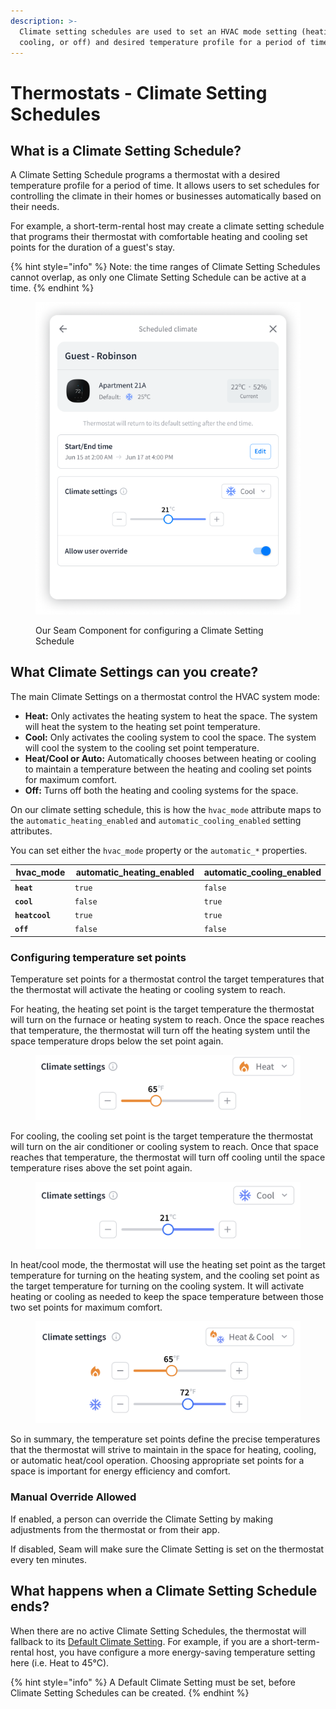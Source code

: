 ```yaml
---
description: >-
  Climate setting schedules are used to set an HVAC mode setting (heating,
  cooling, or off) and desired temperature profile for a period of time.
---
```


# Thermostats - Climate Setting Schedules

## What is a Climate Setting Schedule?

A Climate Setting Schedule programs a thermostat with a desired temperature profile for a period of time. It allows users to set schedules for controlling the climate in their homes or businesses automatically based on their needs.

For example, a short-term-rental host may create a climate setting schedule that programs their thermostat with comfortable heating and cooling set points for the duration of a guest's stay.

{% hint style="info" %}
Note: the time ranges of Climate Setting Schedules cannot overlap, as only one Climate Setting Schedule can be active at a time.
{% endhint %}

<figure><img src="../.gitbook/assets/Thermo rule.png" alt=""><figcaption><p>Our Seam Component for configuring a Climate Setting Schedule</p></figcaption></figure>

## What Climate Settings can you create?

The main Climate Settings on a thermostat control the HVAC system mode:

* **Heat:** Only activates the heating system to heat the space. The system will heat the system to the heating set point temperature.
* **Cool:** Only activates the cooling system to cool the space. The system will cool the system to the cooling set point temperature.
* **Heat/Cool or Auto:** Automatically chooses between heating or cooling to maintain a temperature between the heating and cooling set points for maximum comfort.
* **Off:** Turns off both the heating and cooling systems for the space.



On our climate setting schedule, this is how the `hvac_mode` attribute maps to the `automatic_heating_enabled` and `automatic_cooling_enabled` setting attributes.

You can set either the `hvac_mode` property or the `automatic_*` properties.

<table><thead><tr><th width="162.33333333333331">hvac_mode</th><th width="293">automatic_heating_enabled</th><th>automatic_cooling_enabled</th></tr></thead><tbody><tr><td><strong><code>heat</code></strong></td><td><code>true</code></td><td><code>false</code></td></tr><tr><td><strong><code>cool</code></strong></td><td><code>false</code></td><td><code>true</code></td></tr><tr><td><strong><code>heatcool</code></strong></td><td><code>true</code></td><td><code>true</code></td></tr><tr><td><strong><code>off</code></strong></td><td><code>false</code></td><td><code>false</code></td></tr></tbody></table>

### Configuring temperature set points

Temperature set points for a thermostat control the target temperatures that the thermostat will activate the heating or cooling system to reach.

For heating, the heating set point is the target temperature the thermostat will turn on the furnace or heating system to reach. Once the space reaches that temperature, the thermostat will turn off the heating system until the space temperature drops below the set point again.

<figure><img src="../.gitbook/assets/Screen Shot 2023-06-12 at 4.04.38 PM.png" alt="" width="563"><figcaption></figcaption></figure>

For cooling, the cooling set point is the target temperature the thermostat will turn on the air conditioner or cooling system to reach. Once that space reaches that temperature, the thermostat will turn off cooling until the space temperature rises above the set point again.

<figure><img src="../.gitbook/assets/Screen Shot 2023-06-12 at 4.04.54 PM.png" alt="" width="563"><figcaption></figcaption></figure>

In heat/cool mode, the thermostat will use the heating set point as the target temperature for turning on the heating system, and the cooling set point as the target temperature for turning on the cooling system. It will activate heating or cooling as needed to keep the space temperature between those two set points for maximum comfort.

<figure><img src="../.gitbook/assets/Screen Shot 2023-06-12 at 4.04.21 PM.png" alt="" width="563"><figcaption></figcaption></figure>

So in summary, the temperature set points define the precise temperatures that the thermostat will strive to maintain in the space for heating, cooling, or automatic heat/cool operation. Choosing appropriate set points for a space is important for energy efficiency and comfort.

### Manual Override Allowed

If enabled, a person can override the Climate Setting by making adjustments from the thermostat or from their app.

If disabled, Seam will make sure the Climate Setting is set on the thermostat every ten minutes.

## What happens when a Climate Setting Schedule ends?

When there are no active Climate Setting Schedules, the thermostat will fallback to its [Default Climate Setting](../thermostats/climate-setting-schedules/lock-a-lock.md). For example, if you are a short-term-rental host, you have configure a more energy-saving temperature setting here (i.e. Heat to 45°C).

{% hint style="info" %}
A Default Climate Setting must be set, before Climate Setting Schedules can be created.
{% endhint %}
